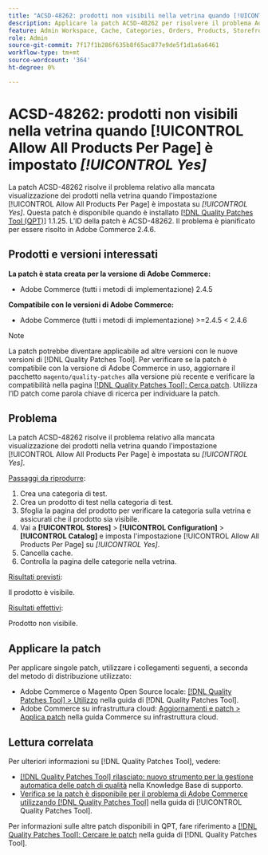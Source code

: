 ```yaml
---
title: "ACSD-48262: prodotti non visibili nella vetrina quando [!UICONTROL Allow All Products Per Page] è impostato [!UICONTROL Yes]"
description: Applicare la patch ACSD-48262 per risolvere il problema Adobe Commerce per cui i prodotti non sono visibili nella vetrina quando l'impostazione [!UICONTROL Allow All Products Per Page] è impostata su [!UICONTROL Yes].
feature: Admin Workspace, Cache, Categories, Orders, Products, Storefront
role: Admin
source-git-commit: 7f17f1b286f635b8f65ac877e9de5f1d1a6a6461
workflow-type: tm+mt
source-wordcount: '364'
ht-degree: 0%

---
```


# ACSD-48262: prodotti non visibili nella vetrina quando [!UICONTROL Allow All Products Per Page] è impostato *[!UICONTROL Yes]*

La patch ACSD-48262 risolve il problema relativo alla mancata visualizzazione dei prodotti nella vetrina quando l&#39;impostazione [!UICONTROL Allow All Products Per Page] è impostata su *[!UICONTROL Yes]*. Questa patch è disponibile quando è installato [[!DNL Quality Patches Tool (QPT)]](https://experienceleague.adobe.com/en/docs/commerce-knowledge-base/kb/announcements/commerce-announcements/magento-quality-patches-released-new-tool-to-self-serve-quality-patches) 1.1.25. L’ID della patch è ACSD-48262. Il problema è pianificato per essere risolto in Adobe Commerce 2.4.6.

## Prodotti e versioni interessati

**La patch è stata creata per la versione di Adobe Commerce:**

* Adobe Commerce (tutti i metodi di implementazione) 2.4.5

**Compatibile con le versioni di Adobe Commerce:**

* Adobe Commerce (tutti i metodi di implementazione) >=2.4.5 &lt; 2.4.6

>[!NOTE]
>
>La patch potrebbe diventare applicabile ad altre versioni con le nuove versioni di [!DNL Quality Patches Tool]. Per verificare se la patch è compatibile con la versione di Adobe Commerce in uso, aggiornare il pacchetto `magento/quality-patches` alla versione più recente e verificare la compatibilità nella pagina [[!DNL Quality Patches Tool]: Cerca patch](https://experienceleague.adobe.com/tools/commerce-quality-patches/index.html). Utilizza l’ID patch come parola chiave di ricerca per individuare la patch.

## Problema

La patch ACSD-48262 risolve il problema relativo alla mancata visualizzazione dei prodotti nella vetrina quando l&#39;impostazione [!UICONTROL Allow All Products Per Page] è impostata su *[!UICONTROL Yes]*.

<u>Passaggi da riprodurre</u>:

1. Crea una categoria di test.
1. Crea un prodotto di test nella categoria di test.
1. Sfoglia la pagina del prodotto per verificare la categoria sulla vetrina e assicurati che il prodotto sia visibile.
1. Vai a **[!UICONTROL Stores]** > **[!UICONTROL Configuration]** > **[!UICONTROL Catalog]** e imposta l&#39;impostazione [!UICONTROL Allow All Products Per Page] su *[!UICONTROL Yes]*.
1. Cancella cache.
1. Controlla la pagina delle categorie nella vetrina.

<u>Risultati previsti</u>:

Il prodotto è visibile.

<u>Risultati effettivi</u>:

Prodotto non visibile.

## Applicare la patch

Per applicare singole patch, utilizzare i collegamenti seguenti, a seconda del metodo di distribuzione utilizzato:

* Adobe Commerce o Magento Open Source locale: [[!DNL Quality Patches Tool] > Utilizzo](https://experienceleague.adobe.com/docs/commerce-operations/tools/quality-patches-tool/usage.html) nella guida di [!DNL Quality Patches Tool].
* Adobe Commerce su infrastruttura cloud: [Aggiornamenti e patch > Applica patch](https://experienceleague.adobe.com/docs/commerce-cloud-service/user-guide/develop/upgrade/apply-patches.html) nella guida Commerce su infrastruttura cloud.


## Lettura correlata

Per ulteriori informazioni su [!DNL Quality Patches Tool], vedere:

* [[!DNL Quality Patches Tool] rilasciato: nuovo strumento per la gestione automatica delle patch di qualità](https://experienceleague.adobe.com/en/docs/commerce-knowledge-base/kb/announcements/commerce-announcements/magento-quality-patches-released-new-tool-to-self-serve-quality-patches) nella Knowledge Base di supporto.
* [Verifica se la patch è disponibile per il problema di Adobe Commerce utilizzando  [!DNL Quality Patches Tool]](/help/tools/quality-patches-tool/patches-available-in-qpt/check-patch-for-magento-issue-with-magento-quality-patches.md) nella guida di [!UICONTROL Quality Patches Tool].


Per informazioni sulle altre patch disponibili in QPT, fare riferimento a [[!DNL Quality Patches Tool]: Cercare le patch](https://experienceleague.adobe.com/tools/commerce-quality-patches/index.html) nella guida di [!DNL Quality Patches Tool].
